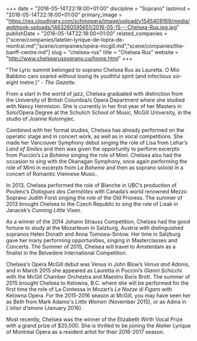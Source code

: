 +++
date = "2016-05-14T22:18:00+01:00"
discipline = "Soprano"
lastmod = "2016-05-14T22:18:00+01:00"
primary_image = "https://res.cloudinary.com/schmopera/image/upload/v1545409169/media/webhook-uploads/1463260595651/2016-05-15---Chelsea-Rus.jpg.jpg"
publishDate = "2016-05-14T22:18:00+01:00"
related_companies = ["scene/companies/latelier-lyrique-de-lopra-de-montral.md","scene/companies/opera-mcgill.md","scene/companies/the-banff-centre.md"]
slug = "chelsea-rus"
title = "Chelsea Rus"
website = "http://www.chelsearussoprano.ca/home.html"
+++

"The Lyric summit belonged to soprano Chelsea Rus as Lauretta. O Mio Babbino caro soared without losing its youthful spirit (and infectious six-eight metre.)" - *The Gazette*.
 
From a start in the world of jazz, Chelsea graduated with distinction from the University of British Columbia/s Opera Department where she studied with Nancy Hermiston.  She is currently in her first year of her Masters in Solo/Opera Degree at the Schulich School of Music, McGill University, in the studio of Joanne Kolomyjec.

Combined with her formal studies, Chelsea has already performed on the operatic stage and in concert work, as well as in vocal competitions.  She made her Vancouver Symphony debut singing the role of Lisa from Lehar’s *Land of Smiles* and then was given the opportunity to perform excerpts from Puccini’s *La Bohème* singing the role of Mimì.  Chelsea also had the occasion to sing with the Okanagan Symphony, once again performing the role of Mimì in excerpts from *La Boheme* and then as soprano soloist in a concert of Romantic Viennese Music.

In 2013, Chelsea performed the role of Blanche in UBC’s production of Poulenc’s *Dialogues des Carmélites* with Canada’s world renowned Mezzo Soprano Judith Forst singing the role of the Old Prioress. The summer of 2013 brought Chelsea to the Czech Republic to sing the role of Lisak in Janacek’s *Cunning Little Vixen*.

As a winner of the 2014 Johann Strauss Competition, Chelsea had the good fortune to study at the Mozarteum in Salzburg, Austria with distinguished sopranos Helen Donath and Anna Tomowa-Sintow.  Her time in Salzburg gave her many performing opportunities, singing in Masterclasses and Concerts. The Summer of 2015, Chelsea will travel to Amsterdam as a finalist in the Belvedere International Competition. 

Chelsea's Opera McGill debut was Venus in John Blow’s *Venus and Adonis*, and in March 2015 she appeared as Lauretta in Puccini’s *Gianni Schicchi* with the McGill Chamber Orchestra and Maestro Boris Brott.  The summer of 2015  brought Chelsea to Kelowna, B.C. where she will be performed for the first time the role of La Contessa in Mozart’s *Le Nozze di Figaro* with Kelowna Opera.  For the 2015-2016 season at McGill, you may have seen her as Beth from Mark Adamo's *Little Women* (November 2015), or as Adina in *L'elisir d'amore* (January 2016).

Most recently, Chelsea was the winner of the Elizabeth Wirth Vocal Prize with a grand prize of $25,000. She is thrilled to be joining the Atelier Lyrique of Montréal Opera as a resident artist for their 2016-2017 season. 
